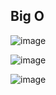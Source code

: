 ## Big O

![image](https://github.com/user-attachments/assets/061614ff-484d-42c1-a83b-5e173e4ea9ca)

![image](https://github.com/user-attachments/assets/715cd2e1-9f5e-4fc8-b7b3-265929423edc)

![image](https://github.com/user-attachments/assets/79fb0047-69d7-4756-820f-3698d0ac3701)


